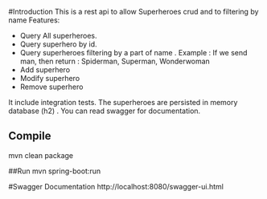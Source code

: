 #Introduction
This is a rest api to allow Superheroes crud and to filtering by name
Features:
- Query All superheroes.
- Query superhero by id.
- Query superheroes filtering by a part of name . Example : If we send man, then return : Spiderman, Superman, Wonderwoman
- Add superhero
- Modify superhero
- Remove superhero

It include integration tests.
The superheroes are persisted in memory database (h2) . 
You can read swagger for documentation.

## Compile 
mvn clean package

##Run
mvn spring-boot:run

#Swagger Documentation
http://localhost:8080/swagger-ui.html

